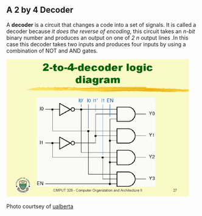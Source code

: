## A 2 by 4 Decoder

A **decoder** is a circuit that changes a code into a set of signals. It is called a decoder because *it does the reverse of encoding*, this circuit takes an *n-bit* binary number and produces an output on one of *2 n* output lines .In this case this decoder takes two inputs and produces four inputs by using a combination of NOT and AND gates.

![2by4decoder](2by4decoder.gif)

Photo courtsey of [ualberta](https://webdocs.cs.ualberta.ca/~amaral/courses/329/webslides/Topic8-DocTimeDiagrams/img027.gif)